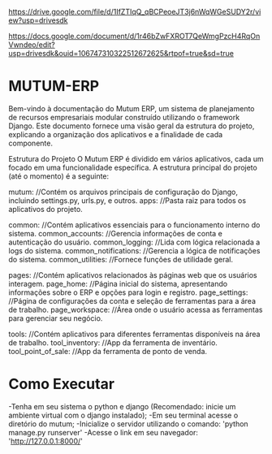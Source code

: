 https://drive.google.com/file/d/1IfZTIqQ_qBCPeoeJT3j6nWqWGeSUDY2r/view?usp=drivesdk

https://docs.google.com/document/d/1r46bZwFXROT7QeWmgPzcH4RqOnVwndeo/edit?usp=drivesdk&ouid=106747310322512672625&rtpof=true&sd=true

# MUTUM-ERP
Bem-vindo à documentação do Mutum ERP, um sistema de planejamento de recursos empresariais modular construído utilizando o framework Django. Este documento fornece uma visão geral da estrutura do projeto, explicando a organização dos aplicativos e a finalidade de cada componente.

Estrutura do Projeto
O Mutum ERP é dividido em vários aplicativos, cada um focado em uma funcionalidade específica. A estrutura principal do projeto (até o momento) é a seguinte:

mutum:                    //Contém os arquivos principais de configuração do Django, incluindo settings.py, urls.py, e outros.
apps:                     //Pasta raiz para todos os aplicativos do projeto.

  common:                 //Contém aplicativos essenciais para o funcionamento interno do sistema.
    common_accounts:      //Gerencia informações de conta e autenticação do usuário.
    common_logging:       //Lida com lógica relacionada a logs do sistema.
    common_notifications: //Gerencia a lógica de notificações do sistema.
    common_utilities:     //Fornece funções de utilidade geral.
    
  pages:                  //Contém aplicativos relacionados às páginas web que os usuários interagem.
    page_home:            //Página inicial do sistema, apresentando informações sobre o ERP e opções para login e registro.
    page_settings:        //Página de configurações da conta e seleção de ferramentas para a área de trabalho.
    page_workspace:       //Área onde o usuário acessa as ferramentas para gerenciar seu negócio.
    
  tools:                  //Contém aplicativos para diferentes ferramentas disponíveis na área de trabalho.
    tool_inventory:       //App da ferramenta de inventário.
    tool_point_of_sale:   //App da ferramenta de ponto de venda.

# Como Executar
-Tenha em seu sistema o python e django (Recomendado: inicie um ambiente virtual com o django instalado);
-Em seu terminal acesse o diretório do mutum;
-Inicialize o servidor utilizando o comando:
  'python manage.py runserver'
-Acesse o link em seu navegador:
  'http://127.0.0.1:8000/'

